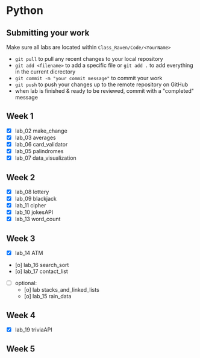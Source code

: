 # Python
## Submitting your work

Make sure all labs are located within `Class_Raven/Code/<YourName>`
- `git pull` to pull any recent changes to your local repository
- `git add <filename>` to add a specific file or `git add .` to add everything in the current dicrectory
- `git commit -m "your commit message"` to commit your work
- `git push` to push your changes up to the remote repository on GitHub
- when lab is finished & ready to be reviewed, commit with a "completed" message

## Week 1
- [x] lab_02 make_change
- [x] lab_03 averages
- [x] lab_06 card_validator
- [x] lab_05 palindromes
- [x] lab_07 data_visualization
## Week 2
- [x] lab_08 lottery
- [x] lab_09 blackjack
- [x] lab_11 cipher
- [x] lab_10 jokesAPI
- [x] lab_13 word_count
## Week 3
- [x] lab_14 ATM
- [o] lab_16 search_sort
- [o] lab_17 contact_list
- [ ] optional:
  - [o] lab stacks_and_linked_lists
  - [o] lab_15 rain_data
## Week 4
- [x] lab_19 triviaAPI
## Week 5
